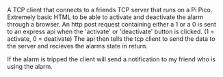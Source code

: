 A TCP client that connects to a friends TCP server that runs on a Pi Pico. Extremely basic HTML to be able to activate and deactivate the alarm through a browser.
An http post request containing either a 1 or a 0 is sent to an express api when the 'activate' or 'deactivate' button is clicked. (1 = activate, 0 = deativate)
The api then tells the tcp client to send the data to the server and recieves the alarms state in return.

If the alarm is tripped the client will send a notification to my friend who is using the alarm.

